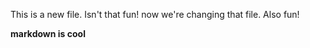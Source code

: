 This is a new file. Isn't that fun! 
now we're changing that file. Also fun! 

**markdown is cool**
